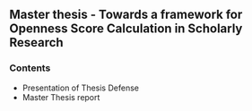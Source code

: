 ## Master thesis - Towards a framework for Openness Score Calculation in Scholarly Research

### Contents

- Presentation of Thesis Defense
- Master Thesis report
